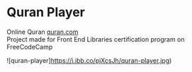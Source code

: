 # Quran Player
Online Quran [quran.com](https://quran.com)
<br>
Project made for Front End Libraries certification program on FreeCodeCamp

![quran-player]https://i.ibb.co/pjXcsJh/quran-player.jpg)

